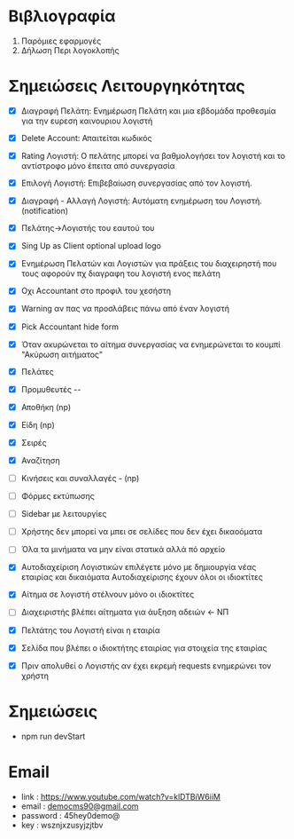 #  Βιβλιογραφία
1. Παρόμιες εφαρμογές
2. Δήλωση Περι λογοκλοπής


# Σημειώσεις Λειτουργηκότητας
- [x] Διαγραφή Πελάτη: Ενημέρωση Πελάτη και μια εβδομάδα προθεσμία για την ευρεση καινουριου λογιστή
- [x] Delete Account: Απαιτείται κωδικός
- [x] Rating Λογιστή: O πελάτης μπορεί να βαθμολογήσει τον λογιστή και το αντίστροφο μόνο έπειτα από συνεργασία
- [x] Επιλογή Λογιστή: Επιβεβαίωση συνεργασίας από τον λογιστή.
- [x] Διαγραφή - Αλλαγή Λογιστή: Αυτόματη ενημέρωση του Λογιστή.(notification)
- [x] Πελάτης->Λογιστής του εαυτού του
- [x] Sing Up as Client optional upload logo
- [x] Ενημέρωση Πελατών και Λογιστών για πράξεις του διαχειρηστή που τους αφορούν πχ διαγραφη του λογιστή ενος πελάτη
- [x] Οχι Accountant στο προφιλ του χεσήστη
- [x] Warning αν πας να προσλάβεις πάνω από έναν λογιστή
- [x] Pick Accountant hide form
- [x] Όταν ακυρώνεται το αίτημα συνεργασίας να ενημερώνεται το κουμπί "Ακύρωση αιτήματος"
- [x] Πελάτες
- [x] Προμυθευτές --
- [x] Αποθήκη (np)
- [x] Είδη (np)
- [x] Σειρές
- [x] Αναζίτηση
- [ ] Κινήσεις και συναλλαγές - (np)
- [ ] Φόρμες εκτύπωσης
- [ ] Sidebar με λειτουργίες
- [ ] Χρήστης δεν μπορεί να μπει σε σελίδες που δεν έχει δικαοόματα
- [ ] Όλα τα μινήματα να μην είναι στατικά αλλά πό αρχείο
- [x] Αυτοδιαχείριση Λογιστικών επιλέγετε μόνο με δημιουργία νέας εταιρίας και δικαιόματα Αυτοδιαχείρισης έχουν όλοι οι ιδιοκτίτες
- [x] Αίτημα σε λογιστή στέλνουν μόνο οι ιδιοκτίτες
- [ ] Διαχειριστής βλέπει αίτηματα για άυξηση αδειών <- ΝΠ
- [x] Πελτάτης του Λογιστή είναι η εταιρία
- [x] Σελίδα που βλέπει ο ιδιοκτήτης εταιρίας για στοιχεία της εταιρίας
- [x] Πριν απολυθεί ο Λογιστής αν έχει εκρεμή requests ενημερώνει τον χρήστη





# Σημειώσεις 
- npm run devStart

# Email 
- link : https://www.youtube.com/watch?v=klDTBiW6iiM
- email : democms90@gmail.com
- password : 45hey0demo@
- key : wsznjxzusyjzjtbv



